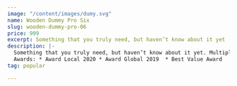 ```yaml
---
image: "/content/images/dumy.svg"
name: Wooden Dummy Pro Six
slug: wooden-dummy-pro-06
price: 999
excerpt: Something that you truly need, but haven’t know about it yet
description: |-
  Something that you truly need, but haven’t know about it yet. Multiple winner of Community Awarads.
  Awards: * Award Local 2020 * Award Global 2019  * Best Value Award
tag: popular

---
```


